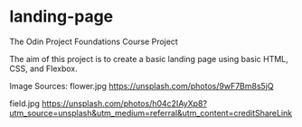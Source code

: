 # landing-page
The Odin Project Foundations Course Project

The aim of this project is to create a basic landing page using basic HTML, CSS, and Flexbox. 

Image Sources:
flower.jpg 
https://unsplash.com/photos/9wF7Bm8s5jQ

field.jpg 
https://unsplash.com/photos/h04c2IAyXp8?utm_source=unsplash&utm_medium=referral&utm_content=creditShareLink
